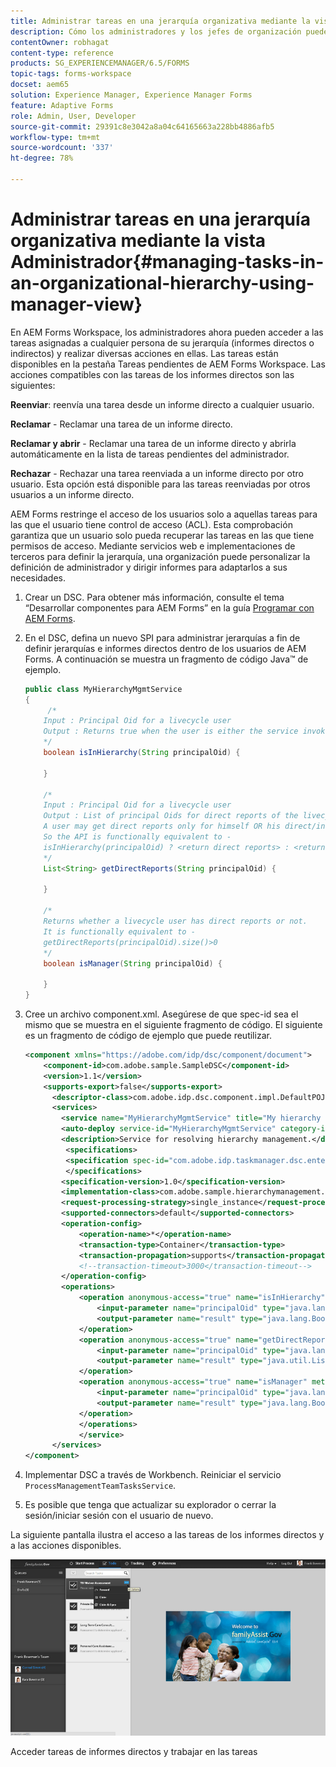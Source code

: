 ```yaml
---
title: Administrar tareas en una jerarquía organizativa mediante la vista Administrador
description: Cómo los administradores y los jefes de organización pueden acceder y trabajar en las tareas de sus informes directos e indirectos en la pestaña Tareas pendientes de AEM Forms Workspace.
contentOwner: robhagat
content-type: reference
products: SG_EXPERIENCEMANAGER/6.5/FORMS
topic-tags: forms-workspace
docset: aem65
solution: Experience Manager, Experience Manager Forms
feature: Adaptive Forms
role: Admin, User, Developer
source-git-commit: 29391c8e3042a8a04c64165663a228bb4886afb5
workflow-type: tm+mt
source-wordcount: '337'
ht-degree: 78%

---
```


# Administrar tareas en una jerarquía organizativa mediante la vista Administrador{#managing-tasks-in-an-organizational-hierarchy-using-manager-view}

En AEM Forms Workspace, los administradores ahora pueden acceder a las tareas asignadas a cualquier persona de su jerarquía (informes directos o indirectos) y realizar diversas acciones en ellas. Las tareas están disponibles en la pestaña Tareas pendientes de AEM Forms Workspace. Las acciones compatibles con las tareas de los informes directos son las siguientes:

**Reenviar**: reenvía una tarea desde un informe directo a cualquier usuario.

**Reclamar** - Reclamar una tarea de un informe directo.

**Reclamar y abrir** - Reclamar una tarea de un informe directo y abrirla automáticamente en la lista de tareas pendientes del administrador.

**Rechazar** - Rechazar una tarea reenviada a un informe directo por otro usuario. Esta opción está disponible para las tareas reenviadas por otros usuarios a un informe directo.

AEM Forms restringe el acceso de los usuarios solo a aquellas tareas para las que el usuario tiene control de acceso (ACL). Esta comprobación garantiza que un usuario solo pueda recuperar las tareas en las que tiene permisos de acceso. Mediante servicios web e implementaciones de terceros para definir la jerarquía, una organización puede personalizar la definición de administrador y dirigir informes para adaptarlos a sus necesidades.

1. Crear un DSC. Para obtener más información, consulte el tema “Desarrollar componentes para AEM Forms” en la guía [Programar con AEM Forms](https://www.adobe.com/go/learn_aemforms_programming_63).
1. En el DSC, defina un nuevo SPI para administrar jerarquías a fin de definir jerarquías e informes directos dentro de los usuarios de AEM Forms. A continuación se muestra un fragmento de código Java™ de ejemplo.

   ```java
   public class MyHierarchyMgmtService
   {
        /*
       Input : Principal Oid for a livecycle user
       Output : Returns true when the user is either the service invoker OR his direct/indirect report.
       */
       boolean isInHierarchy(String principalOid) {
   
       }
   
       /*
       Input : Principal Oid for a livecycle user
       Output : List of principal Oids for direct reports of the livecycle user
       A user may get direct reports only for himself OR his direct/indirect reports.
       So the API is functionally equivalent to -
       isInHierarchy(principalOid) ? <return direct reports> : <return empty list>
       */
       List<String> getDirectReports(String principalOid) {
   
       }
   
       /*
       Returns whether a livecycle user has direct reports or not.
       It is functionally equivalent to -
       getDirectReports(principalOid).size()>0
       */
       boolean isManager(String principalOid) {
   
       }
   }
   ```

1. Cree un archivo component.xml. Asegúrese de que spec-id sea el mismo que se muestra en el siguiente fragmento de código. El siguiente es un fragmento de código de ejemplo que puede reutilizar.

   ```xml
   <component xmlns="https://adobe.com/idp/dsc/component/document">
       <component-id>com.adobe.sample.SampleDSC</component-id>
       <version>1.1</version>
       <supports-export>false</supports-export>
         <descriptor-class>com.adobe.idp.dsc.component.impl.DefaultPOJODescriptorImpl</descriptor-class>
         <services>
           <service name="MyHierarchyMgmtService" title="My hierarchy management service" orchestrateable="false">
           <auto-deploy service-id="MyHierarchyMgmtService" category-id="Sample DSC" major-version="1" minor-version="0" />
           <description>Service for resolving hierarchy management.</description>
            <specifications>
            <specification spec-id="com.adobe.idp.taskmanager.dsc.enterprise.HierarchyManagementProvider"/>
            </specifications>
           <specification-version>1.0</specification-version>
           <implementation-class>com.adobe.sample.hierarchymanagement.MyHierarchyMgmtService</implementation-class>
           <request-processing-strategy>single_instance</request-processing-strategy>
           <supported-connectors>default</supported-connectors>
           <operation-config>
               <operation-name>*</operation-name>
               <transaction-type>Container</transaction-type>
               <transaction-propagation>supports</transaction-propagation>
               <!--transaction-timeout>3000</transaction-timeout-->
           </operation-config>
           <operations>
               <operation anonymous-access="true" name="isInHierarchy" method="isInHierarchy">
                   <input-parameter name="principalOid" type="java.lang.String" />
                   <output-parameter name="result" type="java.lang.Boolean"/>
               </operation>
               <operation anonymous-access="true" name="getDirectReports" method="getDirectReports">
                   <input-parameter name="principalOid" type="java.lang.String" />
                   <output-parameter name="result" type="java.util.List"/>
               </operation>
               <operation anonymous-access="true" name="isManager" method="isManager">
                   <input-parameter name="principalOid" type="java.lang.String" />
                   <output-parameter name="result" type="java.lang.Boolean"/>
               </operation>
               </operations>
               </service>
         </services>
   </component>
   ```

1. Implementar DSC a través de Workbench. Reiniciar el servicio `ProcessManagementTeamTasksService`.
1. Es posible que tenga que actualizar su explorador o cerrar la sesión/iniciar sesión con el usuario de nuevo.

La siguiente pantalla ilustra el acceso a las tareas de los informes directos y a las acciones disponibles.

![cu_manager_view](assets/cu_manager_view.png)

Acceder tareas de informes directos y trabajar en las tareas
